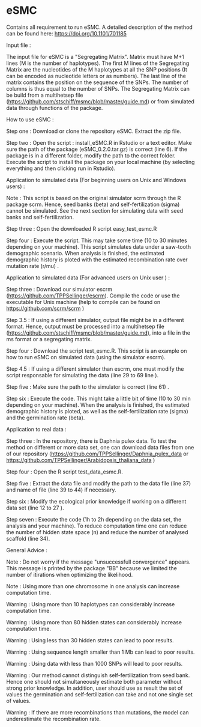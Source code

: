 # eSMC
Contains all requirement to run eSMC. A detailed description of the method can be found here: https://doi.org/10.1101/701185

Input file :

The input file for eSMC is a "Segregating Matrix". Matrix must have M+1 lines (M is the number of haplotypes). The first M lines of the Segregating Matrix are the nucleotides of the M haplotypes at all the SNP positions (It can be encoded as nucleotide letters or as numbers). The last line of the matrix contains the position on the sequence of the SNPs. The number of columns is thus equal to the number of SNPs. The Segregating Matrix can be build from a multihetsep file (https://github.com/stschiff/msmc/blob/master/guide.md) or from simulated data through functions of the package. 

How to use eSMC :

Step one : Download or clone the repository eSMC. Extract the zip file.

Step two : Open the script : install_eSMC.R in Rstudio or a text editor. Make sure the path of the package (eSMC_0.2.0.tar.gz) is correct (line 6). If the package is in a different folder, modify the path to the correct folder. Execute the script to install the package on your local machine (by selecting everything and then clicking run in Rstudio).

Application to simulated data (For beginning users on Unix and Windows users) : 

Note : This script is based on the original simulator scrm through the R package scrm. Hence, seed banks (beta) and self-fertilization (sigma) cannot be simulated. See the next section for simulating data with seed banks and self-fertilization.

Step three : Open the downloaded R script easy_test_esmc.R

Step four : Execute the script. This may take some time (10 to 30 minutes depending on your machine). This script simulates data under a saw-tooth demographic scenario. When analysis is finished, the estimated demographic history is ploted with the estimated recombination rate over mutation rate (r/mu) .

Application to simulated data (For advanced users on Unix user ) : 

Step three : Download our simulator escrm (https://github.com/TPPSellinger/escrm). Compile the code or use the executable for Unix machine (help to compile can be found on https://github.com/scrm/scrm )

Step 3.5 : If using a different simulator, output file might be in a different format. Hence, output must be processed into a multihetsep file (https://github.com/stschiff/msmc/blob/master/guide.md), into a file in the ms format or a segregating matrix. 

Step four : Download the script test_esmc.R. This script is an example on how to run eSMC on simulated data (using the simulator escrm).

Step 4.5 : If using a different simulator than escrm, one must modify the script responsable for simulating the data (line 29 to 69 line ).

Step five : Make sure the path to the simulator is correct (line 61) .

Step six : Execute the code. This might take a little bit of time (10 to 30 min depending on your machine). When the analysis is finished, the estimated demographic history is ploted, as well as the self-fertilization rate (sigma) and the germination rate  (beta).

Application to real data :

Step three : In the repository, there is Daphnia pulex data. To test the method on different or more data set, one can download  data files from one of our repository (https://github.com/TPPSellinger/Daphnia_pulex_data or https://github.com/TPPSellinger/Arabidopsis_thaliana_data )

Step four : Open the R script test_data_esmc.R.

Step five : Extract the data file and modify the path to the data file (line 37) and name of file (line 39 to 44) if necessary.

Step six : Modify the ecological prior knowledge if working on a different data set (line 12 to 27 ).

Step seven : Execute the code (1h to 2h depending on the data set, the analysis and your machine). To reduce computation time one can reduce the number of hidden state space (n) and reduce the number of analysed scaffold (line 34).

General Advice : 

Note : Do not worry if the message "unsuccessfull convergence" appears. This message is printed by the package "BB" because we limited the number of itirations when optimizing the likelihood.

Note : Using more than one chromosome in one analysis can increase computation time.

Warning : Using more than 10 haplotypes can considerably increase computation time.

Warning : Using more than 80 hidden states can considerably increase computation time.

Warning : Using less than 30 hidden states can lead to poor results.

Warning : Using sequence length smaller than 1 Mb can lead to poor results.

Warning : Using data with less than 1000 SNPs will lead to poor results.

Warning : Our method cannot distinguish self-fertilization from seed bank. Hence one should not simultaneously estimate both parameter without strong prior knowledge. In addition, user should use as result the set of values the germination and self-fertilization can take and not one single set of values.

Warning : If there are more recombinations than mutations, the model can underestimate the recombination rate.


